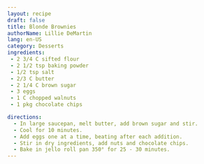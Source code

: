 ```yaml
---
layout: recipe
draft: false
title: Blonde Brownies
authorName: Lillie DeMartin
lang: en-US
category: Desserts
ingredients:
 - 2 3/4 C sifted flour
 - 2 1/2 tsp baking powder
 - 1/2 tsp salt
 - 2/3 C butter
 - 2 1/4 C brown sugar
 - 3 eggs
 - 1 C chopped walnuts
 - 1 pkg chocolate chips

directions:
  - In large saucepan, melt butter, add brown sugar and stir. 
  - Cool for 10 minutes. 
  - Add eggs one at a time, beating after each addition. 
  - Stir in dry ingredients, add nuts and chocolate chips. 
  - Bake in jello roll pan 350° for 25 - 30 minutes.
---
```

